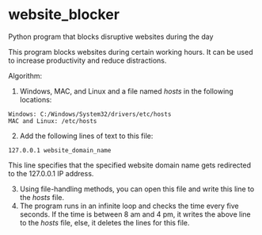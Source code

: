 # website_blocker
Python program that blocks disruptive websites during the day

This program blocks websites during certain working hours.
It can be used to increase productivity and reduce distractions.

Algorithm:

1. Windows, MAC, and Linux and a file named *hosts* in the following locations:

```
Windows: C:/Windows/System32/drivers/etc/hosts
MAC and Linux: /etc/hosts
```

2. Add the following lines of text to this file:

```
127.0.0.1 website_domain_name
```

This line specifies that the specified website domain name gets redirected to the 127.0.0.1 IP address.

3. Using file-handling methods, you can open this file and write this line to the *hosts* file.
4. The program runs in an infinite loop and checks the time every five seconds. If the time is between 8 am and 4 pm, it writes the above line to the *hosts* file, else, it deletes the lines for this file.


